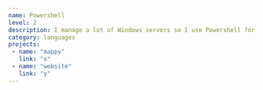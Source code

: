 ```yaml
---
name: Powershell
level: 2
description: I manage a lot of Windows servers so I use Powershell for any server work/automation I'm doing. 
category: languages
projects:
 - name: "mappy"
   link: "x"
 - name: "website"
   link: "y"
---
```


